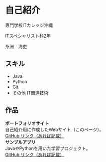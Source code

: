 </head>
<body>

  <h1>自己紹介</h1>
  <p>専門学校ITカレッジ沖縄</p>
  <p>ITスペシャリスト科2年</p>
  <p>糸洲　海吏</p>

  <h2>スキル</h2>
  <ul>
    <li>Java</li>
    <li>Python</li>
    <li>Git</li>
    <li>その他 IT関連技術</li>
  </ul>

  <h2>作品</h2>
  <div class="project">
    <strong>ポートフォリオサイト</strong><br>
    自己紹介用に作成したWebサイト（このページ）。<br>
    <a href="#">GitHub リンク（あれば記載）</a>
  </div>
  <div class="project">
    <strong>サンプルアプリ</strong><br>
    JavaやPythonを用いた学習プロジェクト。<br>
    <a href="#">GitHub リンク（あれば記載）</a>
  </div>

</body>
</html>
